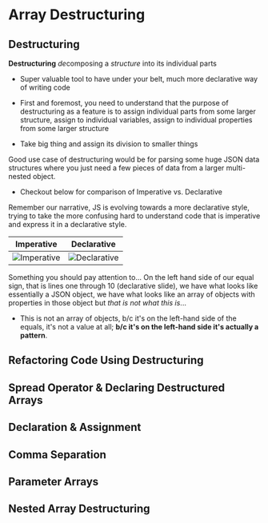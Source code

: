 # Array Destructuring

## Destructuring
**Destructuring**
*de*composing a *structure* into its individual parts
- Super valuable tool to have under your belt, much more declarative way of writing code

- First and foremost, you need to understand that the purpose of destructuring as a feature is to assign individual parts from some larger structure, assign to individual variables, assign to individual properties from some larger structure  
- Take big thing and assign its division to smaller things 

Good use case of destructuring would be for parsing some huge JSON data structures where you just need a few pieces of data from a larger multi-nested object.
- Checkout below for comparison of Imperative vs. Declarative

Remember our narrative, JS is evolving towards a more declarative style, trying to take the more confusing hard to understand code that is imperative and express it in a declarative style.

Imperative                 |  Declarative
:-------------------------:|:-------------------------:
![Imperative](https://user-images.githubusercontent.com/5563119/63870306-97178f80-c96e-11e9-8306-163fea35d9ee.png)  |  ![Declarative](https://user-images.githubusercontent.com/5563119/63870411-c5956a80-c96e-11e9-9600-f2d67c839fbb.png)

Something you should pay attention to... On the left hand side of our equal sign, that is lines one through 10 (declarative slide), we have what looks like essentially a JSON object, we have what looks like an array of objects with properties in those object but _that is not what this is_...
- This is not an array of objects, b/c it's on the left-hand side of the equals, it's not a value at all; **b/c it's on the left-hand side it's actually a pattern**. 




## Refactoring Code Using Destructuring
## Spread Operator & Declaring Destructured Arrays
## Declaration & Assignment
## Comma Separation
## Parameter Arrays
## Nested Array Destructuring